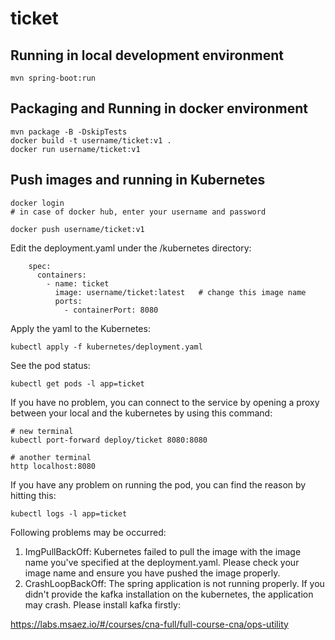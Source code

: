 # ticket

## Running in local development environment

```
mvn spring-boot:run
```

## Packaging and Running in docker environment

```
mvn package -B -DskipTests
docker build -t username/ticket:v1 .
docker run username/ticket:v1
```

## Push images and running in Kubernetes

```
docker login 
# in case of docker hub, enter your username and password

docker push username/ticket:v1
```

Edit the deployment.yaml under the /kubernetes directory:
```
    spec:
      containers:
        - name: ticket
          image: username/ticket:latest   # change this image name
          ports:
            - containerPort: 8080

```

Apply the yaml to the Kubernetes:
```
kubectl apply -f kubernetes/deployment.yaml
```

See the pod status:
```
kubectl get pods -l app=ticket
```

If you have no problem, you can connect to the service by opening a proxy between your local and the kubernetes by using this command:
```
# new terminal
kubectl port-forward deploy/ticket 8080:8080

# another terminal
http localhost:8080
```

If you have any problem on running the pod, you can find the reason by hitting this:
```
kubectl logs -l app=ticket
```

Following problems may be occurred:

1. ImgPullBackOff:  Kubernetes failed to pull the image with the image name you've specified at the deployment.yaml. Please check your image name and ensure you have pushed the image properly.
1. CrashLoopBackOff: The spring application is not running properly. If you didn't provide the kafka installation on the kubernetes, the application may crash. Please install kafka firstly:

https://labs.msaez.io/#/courses/cna-full/full-course-cna/ops-utility


